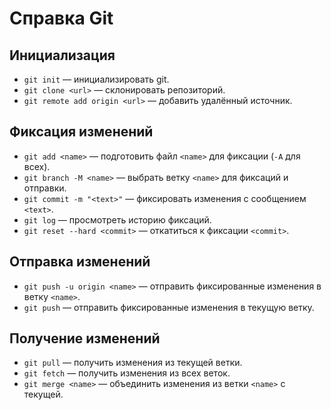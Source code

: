 # Справка Git

## Инициализация
 - `git init` — инициализировать git.
 - `git clone <url>` — склонировать репозиторий.
 - `git remote add origin <url>` — добавить удалённый источник.

## Фиксация изменений
 - `git add <name>` — подготовить файл `<name>` для фиксации (`-A` для всех).
 - `git branch -M <name>` — выбрать ветку `<name>` для фиксаций и отправки.
 - `git commit -m "<text>"` — фиксировать изменения с сообщением `<text>`.
 - `git log` — просмотреть историю фиксаций.
 - `git reset --hard <commit>` — откатиться к фиксации `<commit>`.

## Отправка изменений
 - `git push -u origin <name>` — отправить фиксированные изменения в ветку `<name>`.
 - `git push` — отправить фиксированные изменения в текущую ветку.

## Получение изменений
 - `git pull` — получить изменения из текущей ветки.
 - `git fetch` — получить изменения из всех веток.
 - `git merge <name>` — объединить изменения из ветки `<name>` с текущей.
